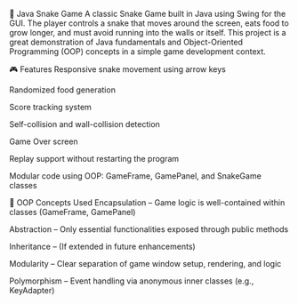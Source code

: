 🐍 Java Snake Game
A classic Snake Game built in Java using Swing for the GUI. The player controls a snake that moves around the screen, eats food to grow longer, and must avoid running into the walls or itself. This project is a great demonstration of Java fundamentals and Object-Oriented Programming (OOP) concepts in a simple game development context.

🎮 Features
Responsive snake movement using arrow keys

Randomized food generation

Score tracking system

Self-collision and wall-collision detection

Game Over screen

Replay support without restarting the program

Modular code using OOP: GameFrame, GamePanel, and SnakeGame classes

🧠 OOP Concepts Used
Encapsulation – Game logic is well-contained within classes (GameFrame, GamePanel)

Abstraction – Only essential functionalities exposed through public methods

Inheritance – (If extended in future enhancements)

Modularity – Clear separation of game window setup, rendering, and logic

Polymorphism – Event handling via anonymous inner classes (e.g., KeyAdapter)
